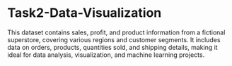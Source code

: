 # Task2-Data-Visualization
This dataset contains sales, profit, and product information from a fictional superstore, covering various regions and customer segments. It includes data on orders, products, quantities sold, and shipping details, making it ideal for data analysis, visualization, and machine learning projects.
